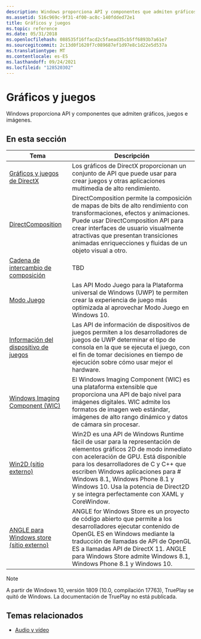 ```yaml
---
description: Windows proporciona API y componentes que admiten gráficos, juegos e imágenes.
ms.assetid: 516c969c-9f31-4f00-ac8c-140fdded72e1
title: Gráficos y juegos
ms.topic: reference
ms.date: 05/31/2018
ms.openlocfilehash: 088535f16ffacd2c5faead35cb5ff6893b7a61e7
ms.sourcegitcommit: 2c13d0f1620f7c089687ef1d97e8c1d22e5d537a
ms.translationtype: MT
ms.contentlocale: es-ES
ms.lasthandoff: 09/24/2021
ms.locfileid: "128520302"
---
```

# <a name="graphics-and-gaming"></a>Gráficos y juegos

Windows proporciona API y componentes que admiten gráficos, juegos e imágenes.

## <a name="in-this-section"></a>En esta sección

| Tema | Descripción |
|-|-|
| [Gráficos y juegos de DirectX](./directx.md) | Los gráficos de DirectX proporcionan un conjunto de API que puede usar para crear juegos y otras aplicaciones multimedia de alto rendimiento. |
| [DirectComposition](./directcomp/directcomposition-portal.md) | DirectComposition permite la composición de mapas de bits de alto rendimiento con transformaciones, efectos y animaciones. Puede usar DirectComposition API para crear interfaces de usuario visualmente atractivas que presentan transiciones animadas enriquecciones y fluidas de un objeto visual a otro. |
| [Cadena de intercambio de composición](./comp_swapchain/comp-swapchain-portal.md) | TBD |
| [Modo Juego](/previous-versions/windows/desktop/gamemode/game-mode-portal) | Las API Modo Juego para la Plataforma universal de Windows (UWP) te permiten crear la experiencia de juego más optimizada al aprovechar Modo Juego en Windows 10. |
| [Información del dispositivo de juegos](/previous-versions/windows/desktop/gamingdvcinfo/gaming-device-information-portal) | Las API de información de dispositivos de juegos permiten a los desarrolladores de juegos de UWP determinar el tipo de consola en la que se ejecuta el juego, con el fin de tomar decisiones en tiempo de ejecución sobre cómo usar mejor el hardware. |
| [Windows Imaging Component (WIC)](./wic/-wic-lh.md) | El Windows Imaging Component (WIC) es una plataforma extensible que proporciona una API de bajo nivel para imágenes digitales. WIC admite los formatos de imagen web estándar, imágenes de alto rango dinámico y datos de cámara sin procesar. |
| [Win2D (sitio externo)](https://github.com/Microsoft/Win2D) | Win2D es una API de Windows Runtime fácil de usar para la representación de elementos gráficos 2D de modo inmediato con aceleración de GPU. Está disponible para los desarrolladores de C y C++ que escriben Windows aplicaciones para \# Windows 8.1, Windows Phone 8.1 y Windows 10. Usa la potencia de Direct2D y se integra perfectamente con XAML y CoreWindow. |
| [ANGLE para Windows store (sitio externo)](https://github.com/microsoft/angle/wiki) | ANGLE for Windows Store es un proyecto de código abierto que permite a los desarrolladores ejecutar contenido de OpenGL ES en Windows mediante la traducción de llamadas de API de OpenGL ES a llamadas API de DirectX 11. ANGLE para Windows Store admite Windows 8.1, Windows Phone 8.1 y Windows 10. |

> [!NOTE]
> A partir de Windows 10, versión 1809 (10.0, compilación 17763), TruePlay se quitó de Windows. La documentación de TruePlay no está publicada.

## <a name="related-topics"></a>Temas relacionados

* [Audio y vídeo](./audio-and-video.md)
